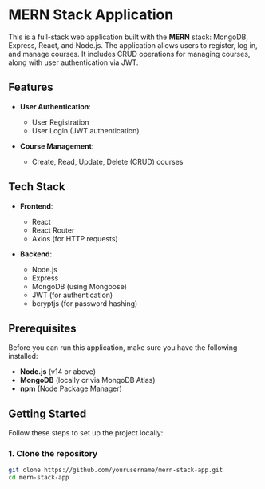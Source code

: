 # MERN Stack Application

This is a full-stack web application built with the **MERN** stack: MongoDB, Express, React, and Node.js. The application allows users to register, log in, and manage courses. It includes CRUD operations for managing courses, along with user authentication via JWT.

## Features

- **User Authentication**:
  - User Registration
  - User Login (JWT authentication)
  
- **Course Management**:
  - Create, Read, Update, Delete (CRUD) courses

## Tech Stack

- **Frontend**:
  - React
  - React Router
  - Axios (for HTTP requests)

- **Backend**:
  - Node.js
  - Express
  - MongoDB (using Mongoose)
  - JWT (for authentication)
  - bcryptjs (for password hashing)

## Prerequisites

Before you can run this application, make sure you have the following installed:

- **Node.js** (v14 or above)
- **MongoDB** (locally or via MongoDB Atlas)
- **npm** (Node Package Manager)

## Getting Started

Follow these steps to set up the project locally:

### 1. Clone the repository

```bash
git clone https://github.com/yourusername/mern-stack-app.git
cd mern-stack-app
